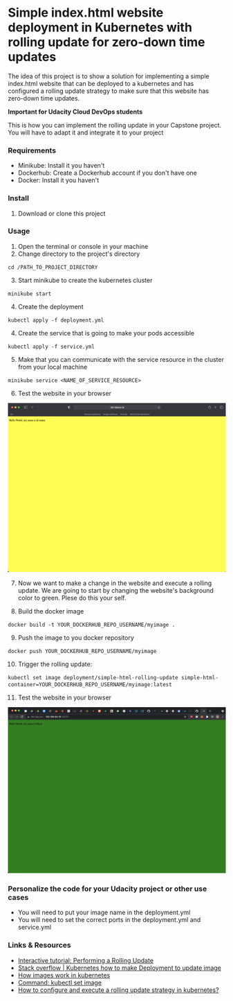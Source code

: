 # Simple index.html website deployment in Kubernetes with rolling update for zero-down time updates

The idea of this project is to show a solution for implementing a simple index.html website that can be deployed to a kubernetes and has configured a rolling update strategy to make sure that this website has zero-down time updates.

**Important for Udacity Cloud DevOps students**

This is how you can implement the rolling update in your Capstone project. You will have to adapt it and integrate it to your project
### Requirements

* Minikube: Install it you haven't
* Dockerhub: Create a Dockerhub account if you don't have one
* Docker: Install it you haven't


### Install

1. Download or clone this project

### Usage

1. Open the terminal or console in your machine
2. Change directory to the project's directory

```
cd /PATH_TO_PROJECT_DIRECTORY
```

3. Start minikube to create the kubernetes cluster

```
minikube start
```

4. Create the deployment 

```
kubectl apply -f deployment.yml
```

4. Create the service that is going to make your pods accessible 

```
kubectl apply -f service.yml
```

5. Make that you can communicate with the service resource in the cluster from your local machine

```
minikube service <NAME_OF_SERVICE_RESOURCE>
```

6. Test the website in your browser

![website image](https://github.com/andresaaap/simple-html-rolling-update-kubernetes/blob/main/img/website-image.png?raw=true)

7. Now we want to make a change in the website and execute a rolling update. We are going to start by changing the website's background color to green. Plese do this your self.

8. Build the docker image

```
docker build -t YOUR_DOCKERHUB_REPO_USERNAME/myimage .
```

9. Push the image to you docker repository


```
docker push YOUR_DOCKERHUB_REPO_USERNAME/myimage
```

10. Trigger the rolling update:

```
kubectl set image deployment/simple-html-rolling-update simple-html-container=YOUR_DOCKERHUB_REPO_USERNAME/myimage:latest
```

11. Test the website in your browser

![green website image](https://github.com/andresaaap/simple-html-rolling-update-kubernetes/blob/main/img/website-image-green.png?raw=true)



### Personalize the code for your Udacity project or other use cases

- You will need to put your image name in the deployment.yml
- You will need to set the correct ports in the deployment.yml and service.yml

### Links & Resources

* [Interactive tutorial: Performing a Rolling Update](https://kubernetes.io/docs/tutorials/kubernetes-basics/update/update-intro/)
* [Stack overflow | Kubernetes how to make Deployment to update image](https://stackoverflow.com/questions/40366192/kubernetes-how-to-make-deployment-to-update-image)
* [How images work in kubernetes](https://kubernetes.io/docs/concepts/containers/images/)
* [Command: kubectl set image](https://kubernetes.io/docs/reference/generated/kubectl/kubectl-commands#-em-image-em-)
* [How to configure and execute a rolling update strategy in kubernetes?](https://andresaaap.medium.com/how-to-configure-and-execute-a-rolling-update-strategy-in-kubernetes-5e662be968b)